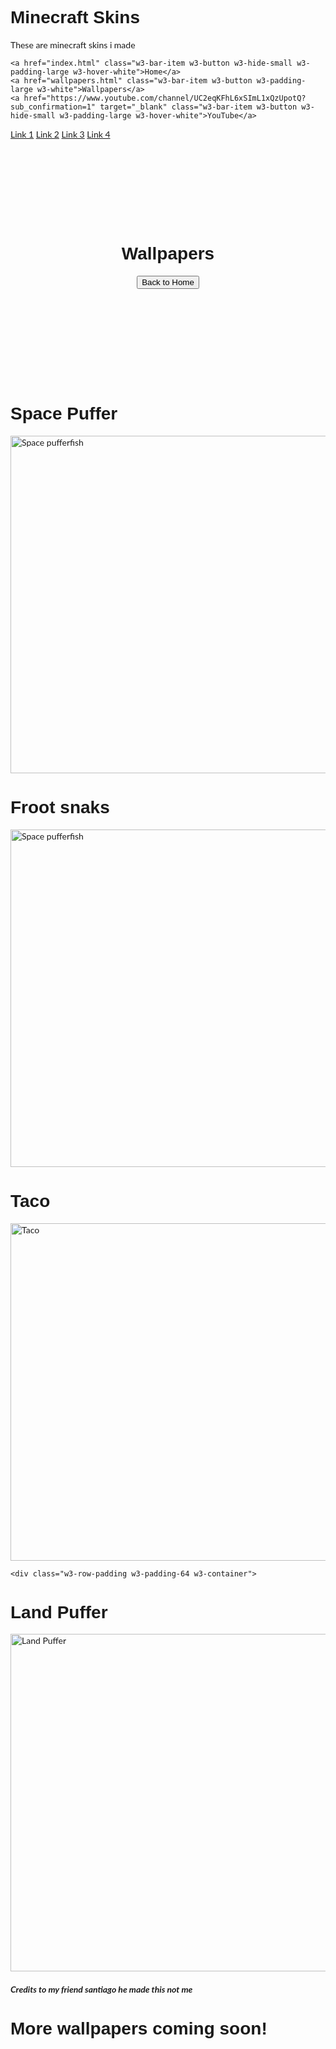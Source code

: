 # Minecraft Skins
These are minecraft skins i made


<!DOCTYPE html>
<html lang="en">
<head>
<title>Wallpapers</title>
<link rel="icon" type="image/x-icon" href="favicon.ico">
<meta charset="UTF-8">
<meta name="viewport" content="width=device-width, initial-scale=1">
<link rel="stylesheet" href="https://www.w3schools.com/w3css/4/w3.css">
<link rel="stylesheet" href="https://fonts.googleapis.com/css?family=Lato">
<link rel="stylesheet" href="https://fonts.googleapis.com/css?family=Montserrat">
<script src="https://kit.fontawesome.com/ca51badd0d.js" crossorigin="anonymous"></script>
<style>
body,h1,h2,h3,h4,h5,h6 {font-family: "Lato", sans-serif}
.w3-bar,h1,button {font-family: "Montserrat", sans-serif}
.fa-anchor,.fa-coffee {font-size:200px}
</style>
</head>
<body>

<!-- Navbar -->
<div class="w3-top">
  <div class="w3-bar w3-red w3-card w3-left-align w3-large">
    <a class="w3-bar-item w3-button w3-hide-medium w3-hide-large w3-right w3-padding-large w3-hover-white w3-large w3-red" href="javascript:void(0);" onclick="myFunction()" title="Toggle Navigation Menu"><i class="fa fa-bars"></i></a>
    
    <a href="index.html" class="w3-bar-item w3-button w3-hide-small w3-padding-large w3-hover-white">Home</a>
    <a href="wallpapers.html" class="w3-bar-item w3-button w3-padding-large w3-white">Wallpapers</a>
    <a href="https://www.youtube.com/channel/UC2eqKFhL6xSImL1xQzUpotQ?sub_confirmation=1" target="_blank" class="w3-bar-item w3-button w3-hide-small w3-padding-large w3-hover-white">YouTube</a>
  </div>

  <!-- Navbar on small screens -->
  <div id="navDemo" class="w3-bar-block w3-white w3-hide w3-hide-large w3-hide-medium w3-large">
    <a href="#" class="w3-bar-item w3-button w3-padding-large">Link 1</a>
    <a href="#" class="w3-bar-item w3-button w3-padding-large">Link 2</a>
    <a href="#" class="w3-bar-item w3-button w3-padding-large">Link 3</a>
    <a href="#" class="w3-bar-item w3-button w3-padding-large">Link 4</a>
  </div>
</div>

<!-- Header -->
<header class="w3-container w3-red w3-center" style="padding:128px 16px">
  <h1 class="w3-margin w3-jumbo">Wallpapers</h1>
  <button class="w3-button w3-black w3-padding-large w3-large w3-margin-top">Back to Home</button>
</header>

<!-- First Grid -->
<div class="w3-row-padding w3-padding-64 w3-container">
  <div class="w3-content">
    <div class="w3-twothird">
      <h1>Space Puffer</h1>
    </div>
<img src="https://rainykazimir.github.io/SPACE%20PUFFERFISH.png" alt="Space pufferfish" width="960" height="540">
    </div>
  </div>
</div>

<!-- Second Grid -->
<div class="w3-row-padding w3-padding-64 w3-container">
  <div class="w3-content">
    <div class="w3-twothird">
      <h1>Froot snaks</h1>
    </div>  
<img src="https://rainykazimir.github.io/Fruit%20snaks.png" alt="Space pufferfish" width="960" height="540">
<div class="w3-row-padding w3-padding-64 w3-container">
  <div class="w3-content">
    <div class="w3-twothird">
<h1>Taco</h1>
    </div>  
<img src="https://rainykazimir.github.io/Taco.png" alt="Taco" width="960" height="540">
    </div>
  </div>
</div>

	<div class="w3-row-padding w3-padding-64 w3-container">
  <div class="w3-content">
    <div class="w3-twothird">
<h1>Land Puffer</h1>
    </div>  
<img src="Land puffer.png" alt="Land Puffer" width="960" height="540">
	  <h5>Credits to my friend santiago he made this not me</h5>
    </div>
  </div>
</div>
	
<div class="w3-container w3-black w3-center w3-opacity w3-padding-64">
    <h1 class="w3-margin w3-xlarge">More wallpapers coming soon!</h1>
</div>

<!-- Footer -->
<footer class="w3-container w3-padding-64 w3-center w3-opacity">  
  <div class="w3-xlarge w3-padding-32">
    <a href="https://github.com/Rainykazimir" target="_blank"<i class="fa-brands fa-github w3-hover-opacity"></i></a>
    <a href="https://steamcommunity.com/id/Rainykazimir/" target="_blank"<i class="fa-brands fa-steam w3-hover-opacity"></i></a>
    <a href="https://discord.gg/w3AZPpRUDc" target="_blank"<i class="fa-brands fa-discord w3-hover-opacity"></i></a>

 </div>
</footer>
<script>
// Used to toggle the menu on small screens when clicking on the menu button
function myFunction() {
  var x = document.getElementById("navDemo");
  if (x.className.indexOf("w3-show") == -1) {
    x.className += " w3-show";
  } else { 
    x.className = x.className.replace(" w3-show", "");
  }
}
</script>

</body>
</html>
